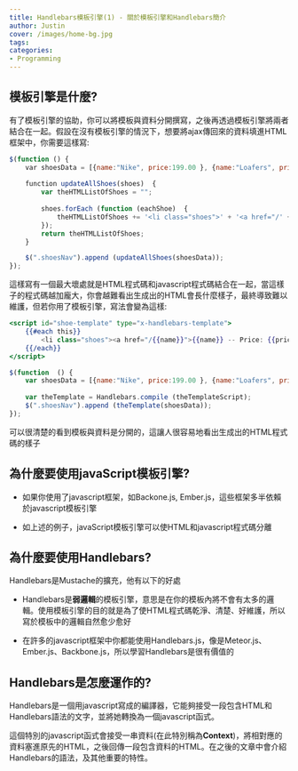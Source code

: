 ```yaml
---
title: Handlebars模板引擎(1) - 關於模板引擎和Handlebars簡介
author: Justin
cover: /images/home-bg.jpg
tags:
categories: 
- Programming
---
```

## 模板引擎是什麼?

有了模板引擎的協助，你可以將模板與資料分開撰寫，之後再透過模板引擎將兩者結合在一起。假設在沒有模板引擎的情況下，想要將ajax傳回來的資料填進HTML框架中，你需要這樣寫:

```javascript
$(function () {
    ​var shoesData = [{name:"Nike", price:199.00 }, {name:"Loafers", price:59.00 }, {name:"Wing Tip", price:259.00 }];
	​
    ​function updateAllShoes(shoes)  {
        var theHTMLListOfShoes = "";
	​
        shoes.forEach (function (eachShoe)  {
            theHTMLListOfShoes += '<li class="shoes">' + '<a href="/' + eachShoe.name.toLowerCase() + '">' + eachShoe.name + ' -- Price: ' + eachShoe.price + '</a></li>';
        });
        return theHTMLListOfShoes;
    }

    $(".shoesNav").append (updateAllShoes(shoesData));
});
```

這樣寫有一個最大壞處就是HTML程式碼和javascript程式碼結合在一起，當這樣子的程式碼越加龐大，你會越難看出生成出的HTML會長什麼樣子，最終導致難以維護，但若你用了模板引擎，寫法會變為這樣:

```handlebars
<script id="shoe-template" type="x-handlebars-template">​
    {{#each this}}
        <li class="shoes"><a href="/{{name}}">{{name}} -- Price: {{price}} </a></li>​
    {{/each}}
</script>
```

```javascript
$(function  () {
    var shoesData = [{name:"Nike", price:199.00 }, {name:"Loafers", price:59.00 }, {name:"Wing Tip", price:259.00 }];
    
    var theTemplate = Handlebars.compile (theTemplateScript); 
    $(".shoesNav").append (theTemplate(shoesData)); 
});
```

可以很清楚的看到模板與資料是分開的，這讓人很容易地看出生成出的HTML程式碼的樣子

## 為什麼要使用javaScript模板引擎?

- 如果你使用了javascript框架，如Backone.js, Ember.js，這些框架多半依賴於javascript模板引擎

- 如上述的例子，javaScript模板引擎可以使HTML和javascript程式碼分離

## 為什麼要使用Handlebars?

Handlebars是Mustache的擴充，他有以下的好處

- Handlebars是**弱邏輯**的模板引擎，意思是在你的模板內將不會有太多的邏輯。使用模板引擎的目的就是為了使HTML程式碼乾淨、清楚、好維護，所以寫於模板中的邏輯自然愈少愈好

- 在許多的javascript框架中你都能使用Handlebars.js，像是Meteor.js、Ember.js、Backbone.js，所以學習Handlebars是很有價值的

## Handlebars是怎麼運作的?

Handlebars是一個用javascript寫成的編譯器，它能夠接受一段包含HTML和Handlebars語法的文字，並將她轉換為一個javascript函式。

這個特別的javascript函式會接受一串資料(在此特別稱為**Context**)，將相對應的資料塞進原先的HTML，之後回傳一段包含資料的HTML。在之後的文章中會介紹Handlebars的語法，及其他重要的特性。
